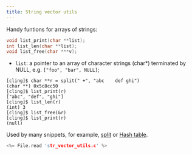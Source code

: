 ```yaml
---
title: String vector utils
---
```


Handy funtions for arrays of strings:

```c
void list_print(char **list);
int list_len(char **list);
void list_free(char ***v);
```

* `list`: a pointer to an array of character strings (char\*)
  terminated by NULL, e.g. `["foo", "bar", NULL]`;

```
[cling]$ char **r = split(" +", "abc    def ghi")
(char **) 0x5c8cc50
[cling]$ list_print(r)
["abc", "def", "ghi"]
[cling]$ list_len(r)
(int) 3
[cling]$ list_free(&r)
[cling]$ list_print(r)
(null)
```

Used by many snippets, for example, [split](#split) or [Hash
table](#hash_table).

```c
<%= File.read 'str_vector_utils.c' %>
```
